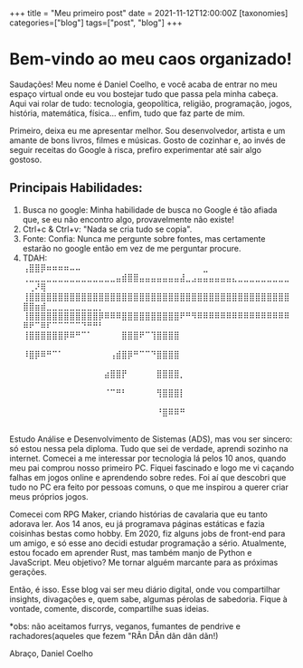 +++
title = "Meu primeiro post"
date = 2021-11-12T12:00:00Z
[taxonomies]
categories=["blog"]
tags=["post", "blog"]
+++

# Bem-vindo ao meu caos organizado!

Saudações! Meu nome é Daniel Coelho, e você acaba de entrar no meu espaço virtual onde eu vou bostejar tudo que passa pela minha cabeça. Aqui vai rolar de tudo: tecnologia, geopolítica, religião, programação, jogos, história, matemática, física... enfim, tudo que faz parte de mim.

Primeiro, deixa eu me apresentar melhor. Sou desenvolvedor, artista e um amante de bons livros, filmes e músicas. Gosto de cozinhar e, ao invés de seguir receitas do Google à risca, prefiro experimentar até sair algo gostoso.

## Principais Habilidades:

1. Busca no google:
    Minha habilidade de busca no Google é tão afiada que, se eu não encontro algo, provavelmente não existe!
2. Ctrl+c & Ctrl+v:
    "Nada se cria tudo se copia".
3. Fonte: Confia:
    Nunca me pergunte sobre fontes, mas certamente estarão no google então em vez de me perguntar procure.
4. TDAH:
            ⠀⠀⠀⠀⠀⠀⠀⠀⠀⠀⠀⠀⠀  ⢠⣿⣿⡿⠶⠶⠶⠶⠤⠤⠀⠀⠀⠀⠀⠀⠀⠀⠀⠀⠀⠀⠀⠀⠀⠀⠀⠀⠀⠀⠀⣀⠀⠀⠀⠀⠀⠀⠀⠀⠀⠀
        ⢀⣀⣀⣀⣀⣀⣀⣀⣀⣀⣀⣀⣀⣀⣀⣀⣤⣾⣿⣿⣤⣤⣤⣤⣤⣤⣤⣼⣀⣠⣤⣤⣤⣤⣤⣤⣄⣀⣀⣀⣀⣀⣀⣀⣀⣀⠀⢀⠜⢿⠀⠀⠀⠀⠀⠀⠀⠀⠀⠀
        ⢸⣿⣿⣿⣿⣿⣿⣿⣿⣿⣿⣿⣿⣿⣿⣿⣿⣿⣿⣿⣿⣿⣿⣿⣿⣿⣿⣿⣿⣿⣿⣿⣿⣿⣿⣿⣿⣿⣿⣿⣿⣿⣿⣿⣿⣿⣿⣿⣶⣾⣀⣀⣀⣀⣀⣀⣀⣀⣀⡀
        ⢸⣿⣿⣿⣿⣿⣿⣿⣿⣿⣿⣿⣿⡿⠿⠿⠿⣿⣿⣿⣿⣿⣿⣿⣿⣿⣿⠟⠛⠻⠿⠿⠿⠿⠿⠿⠿⠿⠿⠿⠿⠿⠿⠿⠿⠿⠿⠟⠉⠿⠏⠉⠉⠉⠉⠉⠙⠛⠛⠃
        ⢸⣿⣿⣿⣿⣿⣿⡿⠿⠛⠉⠁⠀⠀⠀⠀⠀⣿⣿⣿⠟⠉⢹⣿⣿⣿⣿⠀⠀⠀⠀⠀⠀⠀⠀⠀⠀⠀⠀⠀⠀⠀⠀⠀⠀⠀⠀⠀⠀⠀⠀⠀⠀⠀⠀⠀⠀⠀⠀⠀
        ⠸⣿⡿⠿⠛⠉⠁⠀⠀⠀⠀⠀⠀⠀⠀⢠⣾⣿⡿⠛⠉⠉⠙⣿⣿⣿⣿⠀⠀⠀⠀⠀⠀⠀⠀⠀⠀⠀⠀⠀⠀⠀⠀⠀⠀⠀⠀⠀⠀⠀⠀⠀⠀⠀⠀⠀⠀⠀⠀⠀
        ⠀⠀⠀⠀⠀⠀⠀⠀⠀⠀⠀⠀⠀⠀⣴⣿⣿⡟⠀⠀⠀⠀⠀⣿⣿⣿⣿⡀⠀⠀⠀⠀⠀⠀⠀⠀⠀⠀⠀⠀⠀⠀⠀⠀⠀⠀⠀⠀⠀⠀⠀⠀⠀⠀⠀⠀⠀⠀⠀⠀
        ⠀⠀⠀⠀⠀⠀⠀⠀⠀⠀⠀⠀⠀⠀⠈⠉⠛⠃⠀⠀⠀⠀⠀⢻⣿⣿⣿⡇⠀⠀⠀⠀⠀⠀⠀⠀⠀⠀⠀⠀⠀⠀⠀⠀⠀⠀⠀⠀⠀⠀⠀⠀⠀⠀⠀⠀⠀⠀⠀⠀
        ⠀⠀⠀⠀⠀⠀⠀⠀⠀⠀⠀⠀⠀⠀⠀⠀⠀⠀⠀⠀⠀⠀⠀⠘⣿⠿⠿⠛⠀⠀⠀⠀⠀⠀⠀⠀⠀⠀⠀⠀⠀⠀⠀⠀⠀⠀⠀⠀⠀⠀⠀⠀⠀⠀⠀⠀⠀⠀⠀⠀

Estudo Análise e Desenvolvimento de Sistemas (ADS), mas vou ser sincero: só estou nessa pela diploma. Tudo que sei de verdade, aprendi sozinho na internet.
Comecei a me interessar por tecnologia lá pelos 10 anos, quando meu pai comprou nosso primeiro PC. Fiquei fascinado e logo me vi caçando falhas em jogos online e aprendendo sobre redes. Foi aí que descobri que tudo no PC era feito por pessoas comuns, o que me inspirou a querer criar meus próprios jogos.

Comecei com RPG Maker, criando histórias de cavalaria que eu tanto adorava ler. Aos 14 anos, eu já programava páginas estáticas e fazia coisinhas bestas como hobby. Em 2020, fiz alguns jobs de front-end para um amigo, e só esse ano decidi estudar programação a sério. Atualmente, estou focado em aprender Rust, mas também manjo de Python e JavaScript. Meu objetivo? Me tornar alguém marcante para as próximas gerações.

Então, é isso. Esse blog vai ser meu diário digital, onde vou compartilhar insights, divagações e, quem sabe, algumas pérolas de sabedoria. Fique à vontade, comente, discorde, compartilhe suas ideias.

*obs: não aceitamos furrys, veganos, fumantes de pendrive e rachadores(aqueles que fezem "RÃn DÃn dãn dãn dãn!)

Abraço,
Daniel Coelho